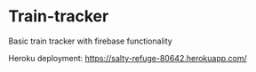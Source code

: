 # Train-tracker #

Basic train tracker with firebase functionality

Heroku deployment: https://salty-refuge-80642.herokuapp.com/